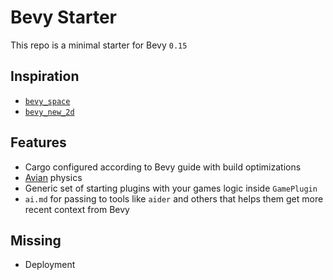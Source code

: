# Bevy Starter

This repo is a minimal starter for Bevy `0.15`

## Inspiration

- [`bevy_space`](https://github.com/perlindgren/bevy-space)
- [`bevy_new_2d`](https://github.com/TheBevyFlock/bevy_new_2d)

## Features

- Cargo configured according to Bevy guide with build optimizations
- [Avian](https://github.com/Jondolf/avian) physics
- Generic set of starting plugins with your games logic inside `GamePlugin`
- `ai.md` for passing to tools like `aider` and others that helps them get more
  recent context from Bevy

## Missing

- Deployment
